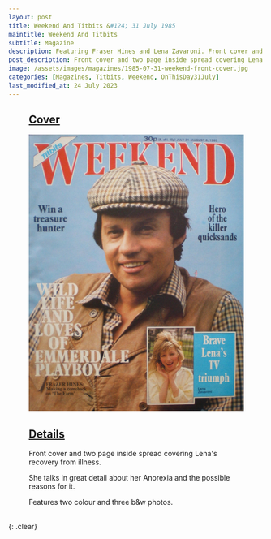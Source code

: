 ```yaml
---
layout: post
title: Weekend And Titbits &#124; 31 July 1985
maintitle: Weekend And Titbits
subtitle: Magazine
description: Featuring Fraser Hines and Lena Zavaroni. Front cover and two page inside spread covering Lena's recovery from illness. She talks in great detail about her Anorexia and the possible reasons for it.
post_description: Front cover and two page inside spread covering Lena’s recovery from illness.
image: /assets/images/magazines/1985-07-31-weekend-front-cover.jpg
categories: [Magazines, Titbits, Weekend, OnThisDay31July]
last_modified_at: 24 July 2023
---
```


<figure class="fig1">
<h2 id="cover"><a href="#cover">Cover</a></h2>
<a href="/assets/images/magazines/1985-07-31-weekend-front-cover.jpg"><img src="/assets/images/magazines/1985-07-31-weekend-front-cover.jpg" class="full-width zoom-in" /></a>
</figure>

<figure class="fig2">
<h2 id="details"><a href="#details">Details</a></h2>
<p>Front cover and two page inside spread covering Lena's recovery from illness.</p>
<p>She talks in great detail about her Anorexia and the possible reasons for it.</p>
<p>Features two colour and three b&amp;w photos.</p>
</figure>

<br />{: .clear}

